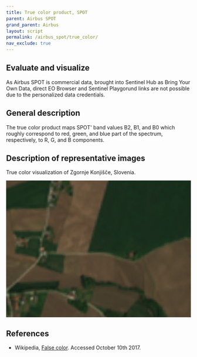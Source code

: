 ```yaml
---
title: True color product, SPOT
parent: Airbus SPOT
grand_parent: Airbus
layout: script
permalink: /airbus_spot/true_color/
nav_exclude: true
---
```



## Evaluate and visualize

As Airbus SPOT is commercial data, brought into Sentinel Hub as Bring Your Own Data, direct EO Browser and Sentinel Playgorund links are not possible due to the personalized data credentials.   

## General description

The true color product maps SPOT' band values B2, B1, and B0 which roughly correspond to red, green, and blue part of the spectrum, respectively, to R, G, and B components.

## Description of representative images

True color visualization of Zgornje Konjišče, Slovenia.

![True color visualization of Zgornje Konjišče, Slovenia.](fig/fig1.jpg)


## References
 - Wikipedia, [False color](https://en.wikipedia.org/wiki/False_color#True_color). Accessed October 10th 2017.
